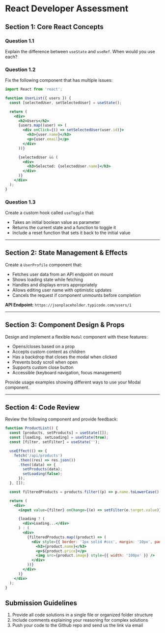 # React Developer Assessment

## Section 1: Core React Concepts

### Question 1.1

Explain the difference between `useState` and `useRef`. When would you use each?

### Question 1.2

Fix the following component that has multiple issues:

```jsx
import React from 'react';

function UserList({ users }) {
  const [selectedUser, setSelectedUser] = useState();

  return (
    <div>
      <h2>Users</h2>
      {users.map((user) => (
        <div onClick={() => setSelectedUser(user.id)}>
          <h3>{user.name}</h3>
          <p>{user.email}</p>
        </div>
      ))}

      {selectedUser && (
        <div>
          <h3>Selected: {selectedUser.name}</h3>
        </div>
      )}
    </div>
  );
}
```

### Question 1.3

Create a custom hook called `useToggle` that:

- Takes an initial boolean value as parameter
- Returns the current state and a function to toggle it
- Include a reset function that sets it back to the initial value

---

## Section 2: State Management & Effects

Create a `UserProfile` component that:

- Fetches user data from an API endpoint on mount
- Shows loading state while fetching
- Handles and displays errors appropriately
- Allows editing user name with optimistic updates
- Cancels the request if component unmounts before completion

**API Endpoint:** `https://jsonplaceholder.typicode.com/users/1`

---

## Section 3: Component Design & Props

Design and implement a flexible `Modal` component with these features:

- Opens/closes based on a prop
- Accepts custom content as children
- Has a backdrop that closes the modal when clicked
- Prevents body scroll when open
- Supports custom close button
- Accessible (keyboard navigation, focus management)

Provide usage examples showing different ways to use your Modal component.

---

## Section 4: Code Review

Review the following component and provide feedback:

```jsx
function ProductList() {
  const [products, setProducts] = useState([]);
  const [loading, setLoading] = useState(true);
  const [filter, setFilter] = useState('');

  useEffect(() => {
    fetch('/api/products')
      .then((res) => res.json())
      .then((data) => {
        setProducts(data);
        setLoading(false);
      });
  }, []);

  const filteredProducts = products.filter((p) => p.name.toLowerCase().includes(filter.toLowerCase()));

  return (
    <div>
      <input value={filter} onChange={(e) => setFilter(e.target.value)} placeholder="Search products..." />

      {loading ? (
        <div>Loading...</div>
      ) : (
        <div>
          {filteredProducts.map((product) => (
            <div style={{ border: '1px solid #ccc', margin: '10px', padding: '10px' }}>
              <h3>{product.name}</h3>
              <p>${product.price}</p>
              <img src={product.image} style={{ width: '100px' }} />
            </div>
          ))}
        </div>
      )}
    </div>
  );
}
```

## Submission Guidelines

1. Provide all code solutions in a single file or organized folder structure
2. Include comments explaining your reasoning for complex solutions
3. Push your code to the Github repo and send us the link via email
